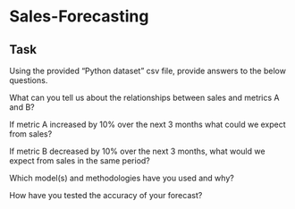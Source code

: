 # Sales-Forecasting

## Task 

Using the provided “Python dataset” csv file, provide answers to the below questions.

What can you tell us about the relationships between sales and metrics A and B? 

If metric A increased by 10% over the next 3 months what could we expect from sales?

If metric B decreased by 10% over the next 3 months, what would we expect from sales in the same period? 

Which model(s) and methodologies have you used and why? 

How have you tested the accuracy of your forecast?
